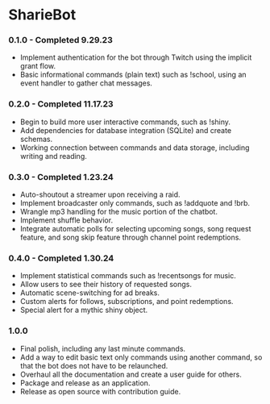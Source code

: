 # SharieBot

### 0.1.0 - Completed 9.29.23
* Implement authentication for the bot through Twitch using the implicit grant flow.
* Basic informational commands (plain text) such as !school, using an event handler to gather chat messages.
### 0.2.0 - Completed 11.17.23
* Begin to build more user interactive commands, such as !shiny.
* Add dependencies for database integration (SQLite) and create schemas.
* Working connection between commands and data storage, including writing and reading.
### 0.3.0 - Completed 1.23.24
* Auto-shoutout a streamer upon receiving a raid.
* Implement broadcaster only commands, such as !addquote and !brb.
* Wrangle mp3 handling for the music portion of the chatbot.
* Implement shuffle behavior.
* Integrate automatic polls for selecting upcoming songs, song request feature, and song skip feature through channel point redemptions.
### 0.4.0 - Completed 1.30.24
* Implement statistical commands such as !recentsongs for music.
* Allow users to see their history of requested songs.
* Automatic scene-switching for ad breaks.
* Custom alerts for follows, subscriptions, and point redemptions.
* Special alert for a mythic shiny object.
### 1.0.0
* Final polish, including any last minute commands.
* Add a way to edit basic text only commands using another command, so that the bot does not have to be relaunched.
* Overhaul all the documentation and create a user guide for others.
* Package and release as an application.
* Release as open source with contribution guide.
